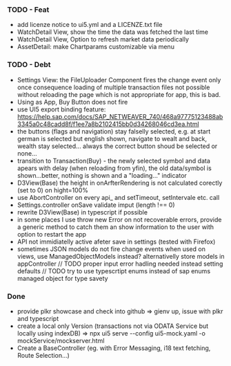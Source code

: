 ### TODO - Feat
+ add licenze notice to ui5.yml and a LICENZE.txt file
+ WatchDetail View, show the time the data was fetched the last time
+ WatchDetail View, Option to refresh market data periodically
+ AssetDetail: make Chartparams customizable via menu

### TODO - Debt
+ Settings View: the FileUploader Component fires the change event only once consequence loading of multiple transaction files not possible without reloading the page which is not appropriate for app, this is bad.
+ Using as App, Buy Button does not fire
+ use UI5 export binding feature: https://help.sap.com/docs/SAP_NETWEAVER_740/468a97775123488ab3345a0c48cadd8f/f1ee7a8b2102415bb0d34268046cd3ea.html
+ the buttons (flags and navigation) stay falselly selected, e.g. at start german is selected but english shown, navigate to wealt and back, wealth stay selected... always the correct button shoud be selected or none...
+ transition to Transaction(Buy) - the newly selected symbol and data apears with delay (when reloading from yfin), the old data/symbol is shown...better, nothing is shown and a "loading..." indicator
+ D3View(Base) the height in onArfterRendering is not calculated corectly (set to 0) on hight=100%
+ use AbortController on every api_ and setTimeout, setIntervale etc. call
+ Settings.controller onSave validate imput (length !== 0)
+ rewrite D3View(Base) in typescript if possible
+ in some places I use throw new Error on not recoverable errors, provide a generic method to catch them an show information to the user with option to restart the app
+ API not immidiatelly active afeter save in settings (tested with Firefox)
+ sometimes JSON models do not fire change events when used on views, use ManagedObjectModels instead? alternativelly store models in appController
      // TODO proper input error hadling needed instead setting defaults
      // TODO try to use typescrtipt enums instead of sap enums managed object for type savety

### Done
- provide plkr showcase and check into github
    => gienv up, issue with plkr and typescript
- create a local only Version (transactions not via ODATA Service but locally using indexDB)
    => npx ui5 serve --config ui5-mock.yaml -o mockService/mockserver.html
- Create a BaseController (eg. with Error Messaging, i18 text fetching, Route Selection...)
